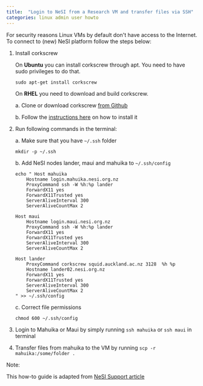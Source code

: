 ```yaml
---
title:  "Login to NeSI from a Research VM and transfer files via SSH"
categories: linux admin user howto
---
```


For security reasons Linux VMs by default don't have access to the Internet. To connect to (new) NeSI platform follow the steps below:

1. Install corkscrew 

    On **Ubuntu** you can install corkscrew through apt. You need to have sudo privileges to do that.
	
    ```
    sudo apt-get install corkscrew
    ```

    On **RHEL** you need to download and build corkscrew.

    a. Clone or download corkscrew [from Github](https://github.com/bryanpkc/corkscrew)

    b. Follow the [instructions here](https://github.com/bryanpkc/corkscrew#how-do-i-install-it) on how to install it 


2. Run following commands in the terminal:

    a. Make sure that you have `~/.ssh` folder 
	
	```
	mkdir -p ~/.ssh
	```
	
	b. Add NeSI nodes lander, maui and mahuika to `~/.ssh/config`
	
	```
	echo " Host mahuika
		Hostname login.mahuika.nesi.org.nz
		ProxyCommand ssh -W %h:%p lander
		ForwardX11 yes
		ForwardX11Trusted yes
		ServerAliveInterval 300
		ServerAliveCountMax 2

	Host maui
		Hostname login.maui.nesi.org.nz
		ProxyCommand ssh -W %h:%p lander
		ForwardX11 yes
		ForwardX11Trusted yes
		ServerAliveInterval 300
		ServerAliveCountMax 2

	Host lander
		ProxyCommand corkscrew squid.auckland.ac.nz 3128  %h %p
		Hostname lander02.nesi.org.nz
		ForwardX11 yes
		ForwardX11Trusted yes
		ServerAliveInterval 300
		ServerAliveCountMax 2
	" >> ~/.ssh/config
	```
	c. Correct file permissions
	
	```
	chmod 600 ~/.ssh/config
	```
	
3. Login to Mahuika or Maui by simply running `ssh mahuika` or `ssh maui` in terminal

4. Transfer files from mahuika to the VM by running `scp -r mahuika:/some/folder .`

Note:

This how-to guide is adapted from [NeSI Support article](https://support.nesi.org.nz/hc/en-gb/articles/360000161315)
